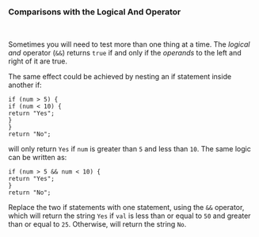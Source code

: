 ### **Comparisons with the Logical And Operator**

<br>

Sometimes you will need to test more than one thing at a time. The _logical and_ operator (`&&`) returns `true` if and only if the _operands_ to the left and right of it are true.

The same effect could be achieved by nesting an if statement inside another if:

```
if (num > 5) {
if (num < 10) {
return "Yes";
}
}
return "No";
```

will only return `Yes` if `num` is greater than `5` and less than `10`. The same logic can be written as:

```
if (num > 5 && num < 10) {
return "Yes";
}
return "No";
```

Replace the two if statements with one statement, using the `&&` operator, which will return the string `Yes` if `val` is less than or equal to `50` and greater than or equal to `25`. Otherwise, will return the string `No`.
